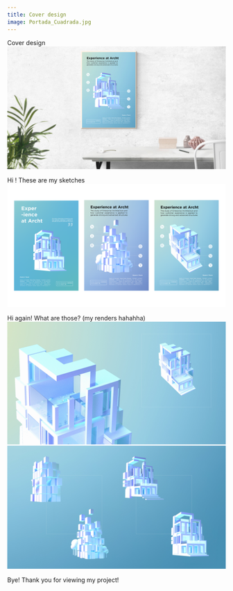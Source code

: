 ```yaml
---
title: Cover design
image: Portada_Cuadrada.jpg
---
```


Cover design
<img src="/images/Portada.jpg">

Hi ! These are my sketches
<img src="/images/Sketches.png">

Hi again! What are those? (my renders hahahha)
<img src="/images/Renders1.jpg">
<img src="/images/Renders2.jpg">

Bye! Thank you for viewing my project!
